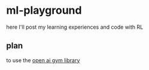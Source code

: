# ml-playground

here I'll post my learning experiences and code with RL



## plan

to use the [open ai gym library](https://www.gymlibrary.dev/)
